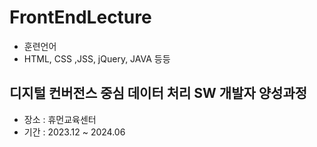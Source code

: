 # FrontEndLecture
- 훈련언어
- HTML, CSS ,JSS, jQuery, JAVA 등등

## 디지털 컨버전스 중심 데이터 처리 SW 개발자 양성과정
- 장소 : 휴먼교육센터
- 기간 : 2023.12 ~ 2024.06


